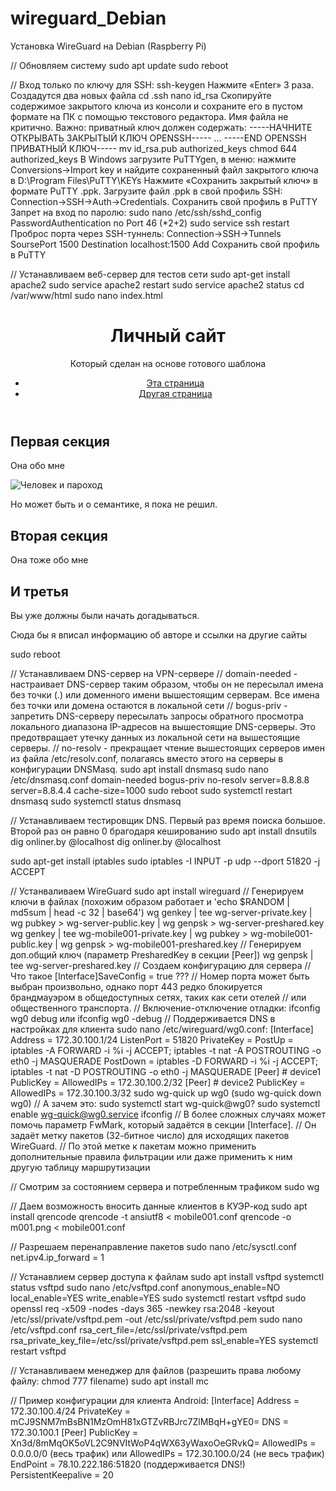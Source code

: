 # wireguard_Debian
Установка WireGuard на Debian (Raspberry Pi)

// Обновляем систему
sudo apt update
sudo reboot

// Вход только по ключу для SSH:
ssh-keygen
Нажмите «Enter» 3 раза. Создадутся два новых файла
cd .ssh
nano id_rsa
Скопируйте содержимое закрытого ключа из консоли и сохраните его в пустом формате на ПК с помощью текстового редактора. Имя файла не критично.
Важно: приватный ключ должен содержать:
-----НАЧНИТЕ ОТКРЫВАТЬ ЗАКРЫТЫЙ КЛЮЧ OPENSSH-----
...
-----END OPENSSH ПРИВАТНЫЙ КЛЮЧ-----
mv id_rsa.pub authorized_keys
chmod 644 authorized_keys
В Windows загрузите PuTTYgen, в меню: нажмите Conversions->Import key и найдите сохраненный файл закрытого ключа в D:\Program Files\PuTTY\KEYs
Нажмите «Сохранить закрытый ключ» в формате PuTTY .ppk.
Загрузите файл .ppk в свой профиль SSH: Connection->SSH->Auth->Credentials.
Сохранить свой профиль в PuTTY
Запрет на вход по паролю:
sudo nano /etc/ssh/sshd_config
PasswordAuthentication no
Port 46 (*2+2)
sudo service ssh restart
Проброс порта через SSH-туннель:
Connection->SSH->Tunnels
SoursePort 1500
Destination localhost:1500
Add
Сохранить свой профиль в PuTTY

// Устанавливаем веб-сервер для тестов сети
sudo apt-get install apache2
sudo service apache2 restart
sudo service apache2 status
cd /var/www/html
sudo nano index.html
	<!DOCTYPE html>
	<html lang="ru">
	<head>
	<title>Заголовок страницы</title>
	</head>
	<body>
	<header>
	<h1>Личный сайт</h1>
	<p>Который сделан на основе готового шаблона</p>
	<nav>
	<ul>
	<li><a href="index.html">Эта страница</a></li>
	<li><a href="http://google.com">Другая страница</a></li>
	</ul>
	</nav>
	</header>
	<main>
	<article>
	<section>
	<h2>Первая секция</h2>
	<p>Она обо мне</p>
	<img src="images/image.png" alt="Человек и пароход">
	<p>Но может быть и о семантике, я пока не решил.</p>
	</section>
	<section>
	<h2>Вторая секция</h2>
	<p>Она тоже обо мне</p>
	</section>
	<section>
	<h2>И третья</h2>
	<p>Вы уже должны были начать догадываться.</p>
	</section>
	</article>
	</main>
	<footer>
	<p>Сюда бы я вписал информацию об авторе и ссылки на другие сайты</p>
	</footer>
	</body>
	</html>
sudo reboot

// Устанавливаем DNS-сервер на VPN-сервере
// domain-needed - настраивает DNS-сервер таким образом, чтобы он не пересылал имена без точки (.) или доменного имени вышестоящим серверам. Все имена без точки или домена остаются в локальной сети
// bogus-priv - запретить DNS-серверу пересылать запросы обратного просмотра локального диапазона IP-адресов на вышестоящие DNS-серверы. Это предотвращает утечку данных из локальной сети на вышестоящие серверы.
// no-resolv - прекращает чтение вышестоящих серверов имен из файла /etc/resolv.conf, полагаясь вместо этого на серверы в конфигурации DNSMasq.
sudo apt install dnsmasq
sudo nano /etc/dnsmasq.conf
	domain-needed
	bogus-priv
	no-resolv
	server=8.8.8.8
	server=8.8.4.4
	cache-size=1000
sudo reboot
sudo systemctl restart dnsmasq
sudo systemctl status dnsmasq

// Устанавливаем тестировщик DNS. Первый раз время поиска большое. Второй раз он равно 0 брагодаря кешированию
sudo apt install dnsutils
dig onliner.by @localhost
dig onliner.by @localhost

sudo apt-get install iptables
sudo iptables -I INPUT -p udp --dport 51820 -j ACCEPT

// Устанваливаем WireGuard
sudo apt install wireguard
// Генерируем ключи в файлах (похожим образом работает и 'echo $RANDOM | md5sum | head -c 32 | base64')
wg genkey | tee wg-server-private.key |  wg pubkey > wg-server-public.key | wg genpsk > wg-server-preshared.key
wg genkey | tee wg-mobile001-private.key |  wg pubkey > wg-mobile001-public.key | wg genpsk > wg-mobile001-preshared.key
// Генерируем доп.общий ключ (параметр PresharedKey в секции [Peer])
wg genpsk | tee wg-server-preshared.key
// Создаем конфигурацию для сервера
// Что такое [Interface]SaveConfig = true ???
// Номер порта может быть выбран произвольно, однако порт 443 редко блокируется брандмауэром в общедоступных сетях, таких как сети отелей // или общественного транспорта.
// Включение-отключение отладки: ifconfig wg0 debug или ifconfig wg0 -debug
// Поддерживается DNS в настройках для клиента
sudo nano /etc/wireguard/wg0.conf:
	[Interface]
	Address = 172.30.100.1/24
	ListenPort = 51820
	PrivateKey = <copy private key from wg-server-private.key>
	PostUp   = iptables -A FORWARD -i %i -j ACCEPT; iptables -t nat -A POSTROUTING -o eth0 -j MASQUERADE
	PostDown = iptables -D FORWARD -i %i -j ACCEPT; iptables -t nat -D POSTROUTING -o eth0 -j MASQUERADE
	[Peer]
	# device1
	PublicKey = <copy public key from wg-laptop-public.key>
	AllowedIPs = 172.30.100.2/32
	[Peer]
	# device2
	PublicKey = <copy public key from wg-mobile-public.key>
	AllowedIPs = 172.30.100.3/32
sudo wg-quick up wg0 (sudo wg-quick down wg0)
// А зачем это: sudo systemctl start wg-quick@wg0?
sudo systemctl enable wg-quick@wg0.service
ifconfig
// В более сложных случаях может помочь параметр FwMark, который задаётся в секции [Interface].
// Он задаёт метку пакетов (32-битное число) для исходящих пакетов WireGuard.
// По этой метке к пакетам можно применить дополнительные правила фильтрации или даже применить к ним другую таблицу маршрутизации

// Смотрим за состоянием сервера и потребленным трафиком
sudo wg

// Даем возможность вносить данные клиентов в КУЭР-код
sudo apt install qrencode
qrencode -t ansiutf8 < mobile001.conf
qrencode -o m001.png <  mobile001.conf

// Разрешаем перенаправление пакетов
sudo nano /etc/sysctl.conf
	net.ipv4.ip_forward = 1

// Устанавлием сервер доступа к файлам
sudo apt install vsftpd
systemctl status vsftpd
sudo nano /etc/vsftpd.conf
	anonymous_enable=NO
	local_enable=YES
	write_enable=YES
sudo systemctl restart vsftpd
sudo openssl req -x509 -nodes -days 365 -newkey rsa:2048 -keyout /etc/ssl/private/vsftpd.pem -out /etc/ssl/private/vsftpd.pem
sudo nano /etc/vsftpd.conf
	rsa_cert_file=/etc/ssl/private/vsftpd.pem
	rsa_private_key_file=/etc/ssl/private/vsftpd.pem
	ssl_enable=YES
systemctl restart vsftpd

// Устанавливаем менеджер для файлов (разрешить права любому файлу: chmod 777 filename)
sudo apt install mc

// Пример конфигурации для клиента Android:
[Interface]
Address = 172.30.100.4/24
PrivateKey = mCJ9SNM7mBsBN1MzOmH81xGTZvRBJrc7ZlMBqH+gYE0=
DNS = 172.30.100.1
[Peer]
PublicKey = Xn3d/8mMqOK5oVL2C9NVItWoP4qWX63yWaxoOeGRvkQ=
AllowedIPs = 0.0.0.0/0 (весь трафик) или AllowedIPs = 172.30.100.0/24 (не весь трафик)
EndPoint = 78.10.222.186:51820 (поддерживается DNS!)
PersistentKeepalive = 20
